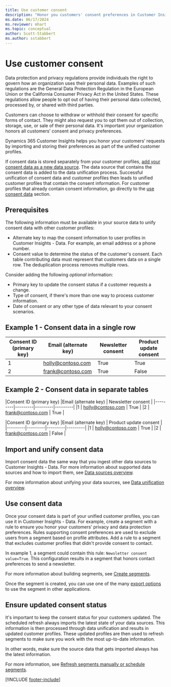 ```yaml
---
title: Use customer consent
description: "Honor you customers' consent preferences in Customer Insights by importing consent data."
ms.date: 06/17/2024
ms.reviewer: mhart
ms.topic: conceptual
author: Scott-Stabbert 
ms.author: sstabbert
---
```


# Use customer consent

Data protection and privacy regulations provide individuals the right to govern how an organization uses their personal data. Examples of such regulations are the General Data Protection Regulation in the European Union or the California Consumer Privacy Act in the United States. These regulations allow people to opt out of having their personal data collected, processed by, or shared with third parties.  

Customers can choose to withdraw or withhold their consent for specific forms of contact. They might also request you to opt them out of collection, storage, use, or sale of their personal data. It's important your organization honors all customers’ consent and privacy preferences.  

Dynamics 365 Customer Insights helps you honor your customers’ requests by importing and storing their preferences as part of the unified customer profiles.

If consent data is stored separately from your customer profiles, [add your consent data as a new data source](#import-and-unify-consent-data). The data source that contains the consent data is added to the data unification process. Successful unification of consent data and customer profiles then leads to unified customer profiles that contain the consent information. For customer profiles that already contain consent information, go directly to the [use consent data](#use-consent-data) section.

## Prerequisites

The following information must be available in your source data to unify consent data with other customer profiles:

- Alternate key to map the consent information to user profiles in Customer Insights - Data. For example, an email address or a phone number.
- Consent value to determine the status of the customer's consent. Each table contributing data must represent that customers data on a single row. The deduplication process removes multiple rows.

Consider adding the following *optional* information:

- Primary key to update the consent status if a customer requests a change.
- Type of consent, if there's more than one way to process customer information.
- Date of consent or any other type of data relevant to your consent scenarios.

## Example 1 - Consent data in a single row

|Consent ID (primary key)   |Email (alternate key)  |Newsletter consent  |Product update consent  |
|---------|---------|---------|---------|
|1    |  holly@contoso.com       |  True       | True       |
|2    |  frank@contoso.com       |  True       | False      |

## Example 2 - Consent data in separate tables

|Consent ID (primary key)   |Email (alternate key)  | Newsletter consent  |
|---------|---------|---------|---------|
|1    |  holly@contoso.com       |  True       |
|2    |  frank@contoso.com       |  True       |

|Consent ID (primary key)   |Email (alternate key)  | Product update consent  |
|---------|---------|---------|---------|
|1    |  holly@contoso.com       |  True       |
|2    |  frank@contoso.com       |  False       |

## Import and unify consent data

Import consent data the same way that you ingest other data sources to Customer Insights - Data. For more information about supported data sources and how to import them, see [Data sources overview](data-sources.md).

For more information about unifying your data sources, see [Data unification overview](data-unification.md).

## Use consent data

Once your consent data is part of your unified customer profiles, you can use it in Customer Insights - Data. For example, create a segment with a rule to ensure you honor your customers’ privacy and data protection preferences. Rules supporting consent preferences are used to exclude users from a segment based on profile attributes. Add a rule to a segment that excludes customer profiles that didn't provide consent to contact.

In example 1, a segment could contain this rule: `Newsletter consent value=True`. This configuration results in a segment that honors contact preferences to send a newsletter.

For more information about building segments, see [Create segments](segment-builder.md).

Once the segment is created, you can use one of the many [export options](export-manage.md) to use the segment in other applications.

## Ensure updated consent status

It's important to keep the consent status for your customers updated. The scheduled refresh always imports the latest state of your data sources. This information is then processed through data unification and results in updated customer profiles. These updated profiles are then used to refresh segments to make sure you work with the most up-to-date information.

In other words, make sure the source data that gets imported always has the latest information.

For more information, see [Refresh segments manually or schedule segments](segments-schedule.md).

[!INCLUDE [footer-include](includes/footer-banner.md)]
